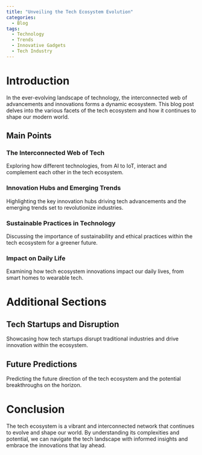 ```yaml
---
title: "Unveiling the Tech Ecosystem Evolution"
categories:
  - Blog
tags:
  - Technology
  - Trends
  - Innovative Gadgets
  - Tech Industry
---
```


# Introduction
In the ever-evolving landscape of technology, the interconnected web of advancements and innovations forms a dynamic ecosystem. This blog post delves into the various facets of the tech ecosystem and how it continues to shape our modern world.

## Main Points
### The Interconnected Web of Tech
Exploring how different technologies, from AI to IoT, interact and complement each other in the tech ecosystem.

### Innovation Hubs and Emerging Trends
Highlighting the key innovation hubs driving tech advancements and the emerging trends set to revolutionize industries.

### Sustainable Practices in Technology
Discussing the importance of sustainability and ethical practices within the tech ecosystem for a greener future.

### Impact on Daily Life
Examining how tech ecosystem innovations impact our daily lives, from smart homes to wearable tech.

# Additional Sections
## Tech Startups and Disruption
Showcasing how tech startups disrupt traditional industries and drive innovation within the ecosystem.

## Future Predictions
Predicting the future direction of the tech ecosystem and the potential breakthroughs on the horizon.

# Conclusion
The tech ecosystem is a vibrant and interconnected network that continues to evolve and shape our world. By understanding its complexities and potential, we can navigate the tech landscape with informed insights and embrace the innovations that lay ahead.